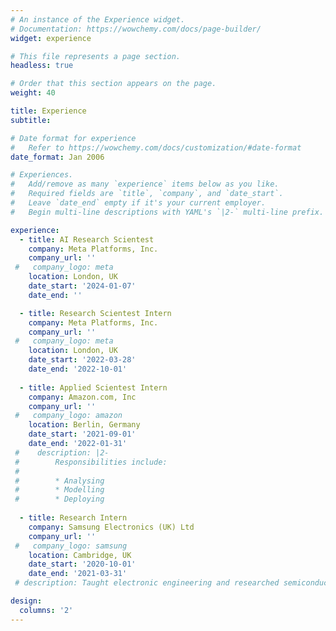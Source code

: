 ```yaml
---
# An instance of the Experience widget.
# Documentation: https://wowchemy.com/docs/page-builder/
widget: experience

# This file represents a page section.
headless: true

# Order that this section appears on the page.
weight: 40

title: Experience
subtitle:

# Date format for experience
#   Refer to https://wowchemy.com/docs/customization/#date-format
date_format: Jan 2006

# Experiences.
#   Add/remove as many `experience` items below as you like.
#   Required fields are `title`, `company`, and `date_start`.
#   Leave `date_end` empty if it's your current employer.
#   Begin multi-line descriptions with YAML's `|2-` multi-line prefix.

experience:
  - title: AI Research Scientest 
    company: Meta Platforms, Inc.
    company_url: ''
 #   company_logo: meta
    location: London, UK
    date_start: '2024-01-07'
    date_end: ''

  - title: Research Scientest Intern
    company: Meta Platforms, Inc.
    company_url: ''
 #   company_logo: meta
    location: London, UK
    date_start: '2022-03-28'
    date_end: '2022-10-01'
    
  - title: Applied Scientest Intern
    company: Amazon.com, Inc
    company_url: ''
 #   company_logo: amazon
    location: Berlin, Germany
    date_start: '2021-09-01'
    date_end: '2022-01-31'
 #    description: |2-
 #        Responsibilities include:
 #        
 #        * Analysing
 #        * Modelling
 #        * Deploying
        
  - title: Research Intern
    company: Samsung Electronics (UK) Ltd
    company_url: ''
 #   company_logo: samsung
    location: Cambridge, UK
    date_start: '2020-10-01'
    date_end: '2021-03-31'
 # description: Taught electronic engineering and researched semiconductor physics.

design:
  columns: '2'
---
```

